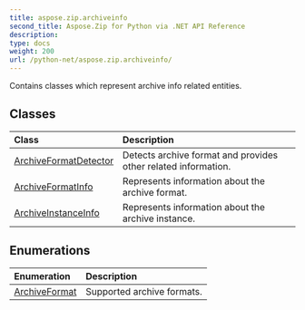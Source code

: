 ```yaml
---
title: aspose.zip.archiveinfo
second_title: Aspose.Zip for Python via .NET API Reference
description: 
type: docs
weight: 200
url: /python-net/aspose.zip.archiveinfo/
---
```



Contains classes which represent archive info related entities.

## Classes
| Class | Description |
| :- | :- |
|[ArchiveFormatDetector](/zip/python-net/aspose.zip.archiveinfo/archiveformatdetector/)|Detects archive format and provides other related information.|
|[ArchiveFormatInfo](/zip/python-net/aspose.zip.archiveinfo/archiveformatinfo/)|Represents information about the archive format.|
|[ArchiveInstanceInfo](/zip/python-net/aspose.zip.archiveinfo/archiveinstanceinfo/)|Represents information about the archive instance.|
## Enumerations
| Enumeration | Description |
| :- | :- |
|[ArchiveFormat](/zip/python-net/aspose.zip.archiveinfo/archiveformat/)|Supported archive formats.|
